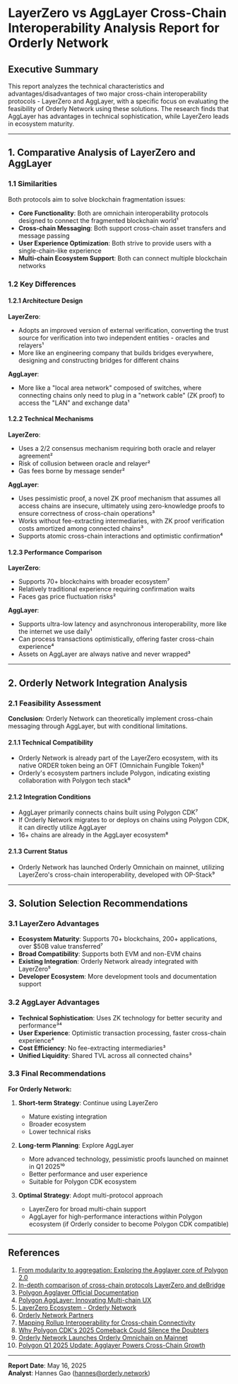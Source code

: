 # LayerZero vs AggLayer Cross-Chain Interoperability Analysis Report for Orderly Network

## Executive Summary

This report analyzes the technical characteristics and advantages/disadvantages of two major cross-chain interoperability protocols - LayerZero and AggLayer, with a specific focus on evaluating the feasibility of Orderly Network using these solutions. The research finds that AggLayer has advantages in technical sophistication, while LayerZero leads in ecosystem maturity.

---

## 1. Comparative Analysis of LayerZero and AggLayer

### 1.1 Similarities

Both protocols aim to solve blockchain fragmentation issues:

- **Core Functionality**: Both are omnichain interoperability protocols designed to connect the fragmented blockchain world¹
- **Cross-chain Messaging**: Both support cross-chain asset transfers and message passing
- **User Experience Optimization**: Both strive to provide users with a single-chain-like experience
- **Multi-chain Ecosystem Support**: Both can connect multiple blockchain networks

### 1.2 Key Differences

#### 1.2.1 Architecture Design

**LayerZero**:
- Adopts an improved version of external verification, converting the trust source for verification into two independent entities - oracles and relayers¹
- More like an engineering company that builds bridges everywhere, designing and constructing bridges for different chains

**AggLayer**:
- More like a "local area network" composed of switches, where connecting chains only need to plug in a "network cable" (ZK proof) to access the "LAN" and exchange data¹

#### 1.2.2 Technical Mechanisms

**LayerZero**:
- Uses a 2/2 consensus mechanism requiring both oracle and relayer agreement²
- Risk of collusion between oracle and relayer²
- Gas fees borne by message sender²

**AggLayer**:
- Uses pessimistic proof, a novel ZK proof mechanism that assumes all access chains are insecure, ultimately using zero-knowledge proofs to ensure correctness of cross-chain operations³
- Works without fee-extracting intermediaries, with ZK proof verification costs amortized among connected chains³
- Supports atomic cross-chain interactions and optimistic confirmation⁴

#### 1.2.3 Performance Comparison

**LayerZero**:
- Supports 70+ blockchains with broader ecosystem⁷
- Relatively traditional experience requiring confirmation waits
- Faces gas price fluctuation risks²

**AggLayer**:
- Supports ultra-low latency and asynchronous interoperability, more like the internet we use daily¹
- Can process transactions optimistically, offering faster cross-chain experience⁴
- Assets on AggLayer are always native and never wrapped³

---

## 2. Orderly Network Integration Analysis

### 2.1 Feasibility Assessment

**Conclusion**: Orderly Network can theoretically implement cross-chain messaging through AggLayer, but with conditional limitations.

#### 2.1.1 Technical Compatibility
- Orderly Network is already part of the LayerZero ecosystem, with its native ORDER token being an OFT (Omnichain Fungible Token)⁵
- Orderly's ecosystem partners include Polygon, indicating existing collaboration with Polygon tech stack⁶

#### 2.1.2 Integration Conditions
- AggLayer primarily connects chains built using Polygon CDK⁷
- If Orderly Network migrates to or deploys on chains using Polygon CDK, it can directly utilize AggLayer
- 16+ chains are already in the AggLayer ecosystem⁸

#### 2.1.3 Current Status
- Orderly Network has launched Orderly Omnichain on mainnet, utilizing LayerZero's cross-chain interoperability, developed with OP-Stack⁹

---

## 3. Solution Selection Recommendations

### 3.1 LayerZero Advantages
- **Ecosystem Maturity**: Supports 70+ blockchains, 200+ applications, over $50B value transferred⁷
- **Broad Compatibility**: Supports both EVM and non-EVM chains
- **Existing Integration**: Orderly Network already integrated with LayerZero⁵
- **Developer Ecosystem**: More development tools and documentation support

### 3.2 AggLayer Advantages
- **Technical Sophistication**: Uses ZK technology for better security and performance³⁴
- **User Experience**: Optimistic transaction processing, faster cross-chain experience⁴
- **Cost Efficiency**: No fee-extracting intermediaries³
- **Unified Liquidity**: Shared TVL across all connected chains³

### 3.3 Final Recommendations

**For Orderly Network:**

1. **Short-term Strategy**: Continue using LayerZero
   - Mature existing integration
   - Broader ecosystem
   - Lower technical risks

2. **Long-term Planning**: Explore AggLayer
   - More advanced technology, pessimistic proofs launched on mainnet in Q1 2025¹⁰
   - Better performance and user experience
   - Suitable for Polygon CDK ecosystem

3. **Optimal Strategy**: Adopt multi-protocol approach
   - LayerZero for broad multi-chain support
   - AggLayer for high-performance interactions within Polygon ecosystem (if Orderly consider to become Polygon CDK compatible)

---

## References

1. [From modularity to aggregation: Exploring the Agglayer core of Polygon 2.0](https://www.bitget.com/news/detail/12560604072877)
2. [In-depth comparison of cross-chain protocols LayerZero and deBridge](https://www.bitget.com/news/detail/12560604170086)
3. [Polygon Agglayer Official Documentation](https://polygon.technology/agglayer)
4. [Polygon AggLayer: Innovating Multi-chain UX](https://4pillars.io/en/articles/polygon-agglayer)
5. [LayerZero Ecosystem - Orderly Network](https://layerzero.network/ecosystem)
6. [Orderly Network Partners](https://orderly.network/partners/)
7. [Mapping Rollup Interoperability for Cross-chain Connectivity](https://www.zeeve.io/blog/mapping-rollup-interoperability-for-cross-chain-connectivity/)
8. [Why Polygon CDK's 2025 Comeback Could Silence the Doubters](https://www.zeeve.io/blog/why-polygon-cdks-2025-comeback-could-silence-the-doubters/)
9. [Orderly Network Launches Orderly Omnichain on Mainnet](https://www.coinlive.com/news-flash/308448)
10. [Polygon Q1 2025 Update: Agglayer Powers Cross-Chain Growth](https://www.tronweekly.com/agglayer-powers-cross-chain-growth-in-polygon/)

---

**Report Date**: May 16, 2025  
**Analyst**: Hannes Gao (hannes@orderly.network)